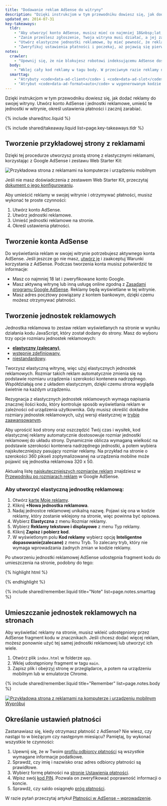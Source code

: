```yaml
---
title: "Dodawanie reklam AdSense do witryny"
description: "Dzięki instrukcjom w tym przewodniku dowiesz się, jak dodać reklamy do swojej witryny. Utwórz konto AdSense i jednostki reklamowe, umieść te jednostki w witrynie, określ ustawienia płatności i zacznij zarabiać."
updated_on: 2014-07-31
key-takeaways:
  tldr: 
    - "Aby utworzyć konto AdSense, musisz mieć co najmniej 18&nbsp;lat, konto Google i adres pocztowy."
    - "Zanim prześlesz zgłoszenie, Twoja witryna musi działać, a jej zawartość nie może naruszać zasad AdSense."
    - "Utwórz elastyczne jednostki reklamowe, by mieć pewność, że reklamy będą do nich pasować niezależnie od urządzenia, na którym zobaczy je użytkownik."
    - "Zweryfikuj ustawienia płatności i poczekaj, aż pojawią się pierwsze zarobki."
notes:
  crawler:
    - "Upewnij się, że nie blokujesz robotowi indeksującemu AdSense dostępu do swojej witryny (przeczytaj <a href='https://support.google.com/adsense/answer/10532'>ten artykuł pomocy</a>)."
  body:
    - "Wklej cały kod reklamy w tagu body. W przeciwnym razie reklamy nie będą się wyświetlać."
  smarttag:
    - "Atrybuty <code>data-ad-client</code> i <code>data-ad-slot</code> są unikalne przy każdej wygenerowanej jednostce reklamowej."
    - "Atrybut <code>data-ad-format=auto</code> w wygenerowanym kodzie reklamy umożliwia inteligentne określanie rozmiaru elastycznej jednostki reklamowej."
---
```


<p class="intro">
  Dzięki instrukcjom w tym przewodniku dowiesz się, jak dodać reklamy do swojej witryny. Utwórz konto AdSense i jednostki reklamowe, umieść te jednostki w witrynie, określ ustawienia płatności i zacznij zarabiać.
</p>

{% include shared/toc.liquid %}

{% include shared/takeaway.liquid list=page.key-takeaways.tldr %}

## Tworzenie przykładowej strony z reklamami

Dzięki tej procedurze utworzysz prostą stronę z elastycznymi reklamami, korzystając z Google AdSense i zestawu Web Starter Kit:

<img src="images/ad-ss-600.png" sizes="100vw" 
  srcset="images/ad-ss-1200.png 1200w, 
          images/ad-ss-900.png 900w,
          images/ad-ss-600.png 600w, 
          images/ad-ss-300.png 300w" 
  alt="Przykładowa strona z reklamami na komputerze i urządzeniu mobilnym">

Jeśli nie masz doświadczenia z zestawem Web Starter Kit, przeczytaj [dokument o jego konfigurowaniu]({{site.fundamentals}}/tools/setup/setup_kit.html).

Aby umieścić reklamy w swojej witrynie i otrzymywać płatności, musisz wykonać te proste czynności:

1. Utwórz konto AdSense.
2. Utwórz jednostki reklamowe.
3. Umieść jednostki reklamowe na stronie.
4. Określ ustawienia płatności.

## Tworzenie konta AdSense
Do wyświetlania reklam w swojej witrynie potrzebujesz aktywnego konta AdSense. Jeśli jeszcze go nie masz, [utwórz je](https://www.google.com/adsense/) i zaakceptuj Warunki korzystania z AdSense. Podczas tworzenia konta musisz potwierdzić te informacje:

* Masz co najmniej 18&nbsp;lat i zweryfikowane konto Google.
* Masz aktywną witrynę lub inną usługę online zgodną z
[Zasadami programu Google AdSense](https://support.google.com/adsense/answer/48182). Reklamy będą wyświetlane w tej witrynie.
* Masz adres pocztowy powiązany z kontem bankowym, dzięki czemu możesz otrzymywać płatności.

## Tworzenie jednostek reklamowych

Jednostka reklamowa to zestaw reklam wyświetlanych na stronie w wyniku działania kodu JavaScript, który został dodany do strony. Masz do wyboru trzy opcje rozmiaru jednostek reklamowych:

* **[elastyczny (zalecany)](https://support.google.com/adsense/answer/3213689)**, 
* [wstępnie zdefiniowany](https://support.google.com/adsense/answer/6002621),
* [niestandardowy](https://support.google.com/adsense/answer/3289364).

Tworzysz elastyczną witrynę, więc użyj elastycznych jednostek reklamowych.
Rozmiar takich reklam automatycznie zmienia się na podstawie rozmiaru urządzenia i szerokości kontenera nadrzędnego.
Współdziałają one z układem elastycznym, dzięki czemu strona wygląda świetnie na każdym urządzeniu.

Rezygnacja z elastycznych jednostek reklamowych wymaga napisania znacznej ilości kodu, który kontroluje sposób wyświetlania reklam w zależności od urządzenia użytkownika. Gdy musisz określić dokładne rozmiary jednostek reklamowych, użyj wersji elastycznej w [trybie zaawansowanym]({{site.fundamentals}}/monetization/ads/customize-ads.html#what-if-responsive-sizing-isnt-enough).

Aby uprościć kod strony oraz oszczędzić Twój czas i wysiłek, kod elastycznej reklamy automatycznie dostosowuje rozmiar jednostki reklamowej do układu strony. 
Dynamicznie oblicza wymaganą wielkość na podstawie szerokości kontenera nadrzędnego jednostki, a potem wybiera najskuteczniejszy pasujący rozmiar reklamy.
Na przykład na stronie o szerokości 360&nbsp;pikseli zoptymalizowanej na urządzenia mobilne może pojawić się jednostka reklamowa 320 x 50.

Aktualną listę [najskuteczniejszych rozmiarów reklam](https://support.google.com/adsense/answer/6002621#top) znajdziesz w [Przewodniku po rozmiarach reklam](https://support.google.com/adsense/answer/6002621#top) w Google AdSense.

### Aby utworzyć elastyczną jednostkę reklamową:

1. Otwórz [kartę Moje reklamy](https://www.google.com/adsense/app#myads-springboard).
2. Kliknij <strong>+Nowa jednostka reklamowa</strong>.
3. Nadaj jednostce reklamowej unikalną nazwę. Pojawi się ona w kodzie reklamy, który zostanie wklejony na stronie, więc powinna być opisowa.
4. Wybierz <strong>Elastyczna</strong> z menu Rozmiar reklamy.
5. Wybierz <strong>Reklamy tekstowe i displayowe</strong> z menu Typ reklamy.
6. Kliknij <strong>Zapisz i pobierz kod</strong>.
7. W wyświetlonym polu <strong>Kod reklamy</strong> wybierz opcję <strong>Inteligentne dopasowanie(zalecane)</strong> z menu Tryb. 
To zalecany tryb, który nie wymaga wprowadzania żadnych zmian w kodzie reklamy.

Po utworzeniu jednostki reklamowej AdSense udostępnia fragment kodu do umieszczenia na stronie, podobny do tego:

{% highlight html %}
<script async src="//pagead2.googlesyndication.com/pagead/js/adsbygoogle.js"></script>
<!-- Top ad in web starter kit sample -->
<ins class="adsbygoogle"
  style="display:block"
  data-ad-client="XX-XXX-XXXXXXXXXXXXXXXX"
  data-ad-slot="XXXXXXXXXX"
  data-ad-format="auto"></ins>
<script>
  (adsbygoogle = window.adsbygoogle || []).push({});
</script>
{% endhighlight %}

{% include shared/remember.liquid title="Note" list=page.notes.smarttag %}

## Umieszczanie jednostek reklamowych na stronach

Aby wyświetlać reklamy na stronie, musisz wkleić udostępniony przez AdSense fragment kodu w znacznikach. Jeśli chcesz dodać więcej reklam, możesz ponownie użyć tej samej jednostki reklamowej lub utworzyć ich wiele.

1. Otwórz plik `index.html` w folderze `app`.
2. Wklej udostępniony fragment w tagu `main`.
3. Zapisz plik i obejrzyj stronę w przeglądarce, a potem na urządzeniu mobilnym lub w emulatorze Chrome.

{% include shared/remember.liquid title="Remember" list=page.notes.body %}

<div>
  <a href="/web/fundamentals/resources/samples/monetization/ads/">
    <img src="images/ad-ss-600.png" sizes="100vw" 
      srcset="images/ad-ss-1200.png 1200w, 
              images/ad-ss-900.png 900w,
              images/ad-ss-600.png 600w, 
              images/ad-ss-300.png 300w" 
      alt="Przykładowa strona z reklamami na komputerze i urządzeniu mobilnym">
    <br>
    Wypróbuj
  </a>
</div>

## Określanie ustawień płatności

Zastanawiasz się, kiedy otrzymasz płatność z AdSense? Nie wiesz, czy nastąpi to w bieżącym czy następnym miesiącu? Pamiętaj, by wykonać wszystkie te czynności:

1. Upewnij się, że w Twoim [profilu odbiorcy płatności](https://www.google.com/adsense/app#payments3/h=BILLING_PROFILE) są wszystkie wymagane informacje podatkowe. 
2. Sprawdź, czy imię i nazwisko oraz adres odbiorcy płatności są prawidłowe.
3. Wybierz formę płatności na [stronie Ustawienia płatności](https://www.google.com/adsense/app#payments3/h=ACCOUNT_SETTINGS).
4. Wpisz swój [kod PIN](https://support.google.com/adsense/answer/157667). Pozwala on zweryfikować poprawność informacji o koncie.
5. Sprawdź, czy saldo osiągnęło [próg płatności](https://support.google.com/adsense/answer/1709871). 

W razie pytań przeczytaj artykuł [Płatności w AdSense &ndash; wprowadzenie](https://support.google.com/adsense/answer/1709858).


